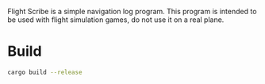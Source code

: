 Flight Scribe is a simple navigation log program. This program is intended to be used with flight simulation games, do not use it on a real plane.
# Build
```bash
cargo build --release
```
